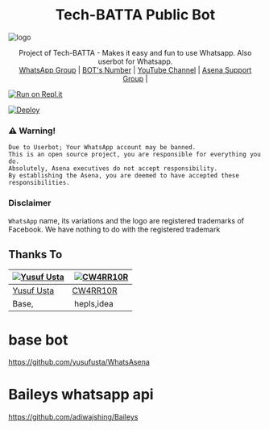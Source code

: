 <h1 align="center"><b> Tech-BATTA Public Bot  </b></h1>

![logo](https://www.linkpicture.com/q/20210704_014207.png)




<p align="center">
    Project of Tech-BATTA - Makes it easy and fun to use Whatsapp. Also userbot for Whatsapp.
    <br>
        <a href="https://chat.whatsapp.com/IbtO1YNOe4z0NJMEDYjL3y">WhatsApp Group</a> |
        <a href="https://wa.me/message/LNLGZLLC2OUPF1">BOT's Number</a> |
        <a href="https://youtube.com/channel/UCrIShlJotolBU2qJEC20Gtg">YouTube Channel</a> |
        <a href="https://t.me/AsenaSupport">Asena Support Group</a> |
    <br>
</p>

[![Run on Repl.it](https://repl.it/badge/github/phaticusthiccy/WhatsAsenaDuplicated)](https://replit.com/@lasindu123/XTROID)

[![Deploy](https://www.herokucdn.com/deploy/button.svg)](https://heroku.com/deploy?template=https://github.com/lasiyaWA/X-Troid)

### ⚠️ Warning! 
```
Due to Userbot; Your WhatsApp account may be banned.
This is an open source project, you are responsible for everything you do. 
Absolutely, Asena executives do not accept responsibility.
By establishing the Asena, you are deemed to have accepted these responsibilities.
```
### Disclaimer
`WhatsApp` name, its variations and the logo are registered trademarks of Facebook. We have nothing to do with the registered trademark

## Thanks To
[![Yusuf Usta](https://github.com/yusufusta.png?size=50)](https://t.me/fusufs)  | [![CW4RR10R](https://github.com/CW4RR10R.png?size=50)](https://github.com/CW4RR10R)
----|----|
[Yusuf Usta](https://t.me/fusufs) | [CW4RR10R](https://t.meW4RR10R)
 Base, | hepls,idea

# base bot
https://github.com/yusufusta/WhatsAsena

# Baileys whatsapp api 
https://github.com/adiwajshing/Baileys
